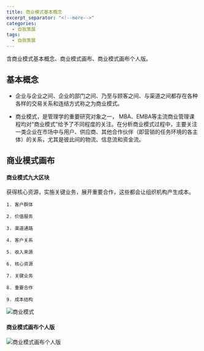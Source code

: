 ```yaml
---
title: 商业模式基本概念
excerpt_separator: "<!--more-->"
categories:
  - 自我策展
tags:
  - 自我策展
---
```


含商业模式基本概念、商业模式画布、商业模式画布个人版。

<!--more-->

## 基本概念

- 企业与企业之间、企业的部门之间、乃至与顾客之间、与渠道之间都存在各种各样的交易关系和连结方式称之为商业模式。

- 商业模式，是管理学的重要研究对象之一， MBA、EMBA等主流商业管理课程均对“商业模式”给予了不同程度的关注。在分析商业模式过程中，主要关注一类企业在市场中与用户、供应商、其他合作伙伴（即营销的任务环境的各主体）的关系，尤其是彼此间的物流、信息流和资金流。

## 商业模式画布

#### 商业模式九大区块

获得核心资源，实施关键业务，展开重要合作，这些都会让组织机构产生成本。

    1. 客户群体

    2. 价值服务

    3. 渠道通路

    4. 客户关系

    5. 收入来源

    6. 核心资源

    7. 关键业务

    8. 重要合作

    9. 成本结构

![商业模式](/Carlalyz/assets/images/cezhan/B6073043-D321-45BC-A7B2-1F5830C0AF14.jpeg)

#### 商业模式画布个人版

![商业模式画布个人版](/Carlalyz/assets/images/cezhan/6FB80D42-7AE4-46EA-840F-7F9BD21C5482.jpeg)